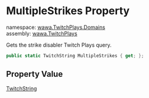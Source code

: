 # MultipleStrikes Property

namespace: [wawa\.TwitchPlays\.Domains](../../wawa.TwitchPlays.Domains.md)<br />
assembly: [wawa\.TwitchPlays](../../../wawa.TwitchPlays.md)

Gets the strike disabler Twitch Plays query\.

```csharp
public static TwitchString MultipleStrikes { get; };
```

## Property Value

[TwitchString](../../../wawa.TwitchPlays/wawa.TwitchPlays.Domains/TwitchString.md)

